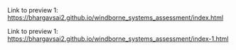 Link to preview 1: https://bhargavsai2.github.io/windborne_systems_assessment/index.html

Link to preview 1: https://bhargavsai2.github.io/windborne_systems_assessment/index-1.html
